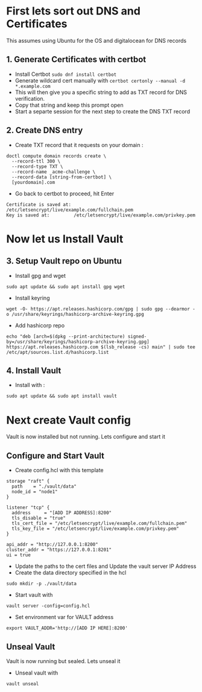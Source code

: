 # First lets sort out DNS and Certificates
This assumes using Ubuntu for the OS and digitalocean for DNS records

## 1. Generate Certificates with certbot
- Install Certbot `sudo dnf install certbot`
- Generate wildcard cert manually with `certbot certonly --manual -d *.example.com`
- This will then give you a specific string to add as TXT record for DNS verification.
- Copy that string and keep this prompt open
- Start a separte session for the next step to create the DNS TXT record

## 2. Create DNS entry
- Create TXT record that it requests on your domain :
```
doctl compute domain records create \
  --record-ttl 300 \
  --record-type TXT \
  --record-name _acme-challenge \
  --record-data [string-from-certbot] \
  [yourdomain].com
```

- Go back to certbot to proceed, hit Enter
```
Certificate is saved at: /etc/letsencrypt/live/example.com/fullchain.pem
Key is saved at:         /etc/letsencrypt/live/example.com/privkey.pem
```
# Now let us Install Vault

## 3. Setup Vault repo on Ubuntu
- Install gpg and wget
```
sudo apt update && sudo apt install gpg wget
```
- Install keyring
```
wget -O- https://apt.releases.hashicorp.com/gpg | sudo gpg --dearmor -o /usr/share/keyrings/hashicorp-archive-keyring.gpg
```
- Add hashicorp repo
```
echo "deb [arch=$(dpkg --print-architecture) signed-by=/usr/share/keyrings/hashicorp-archive-keyring.gpg] https://apt.releases.hashicorp.com $(lsb_release -cs) main" | sudo tee /etc/apt/sources.list.d/hashicorp.list
```

## 4. Install Vault
- Install with :
```
sudo apt update && sudo apt install vault
```

# Next create Vault config
Vault is now installed but not running. Lets configure and start it

## Configure and Start Vault
- Create config.hcl with this template
```
storage "raft" {
  path    = "./vault/data"
  node_id = "node1"
}

listener "tcp" {
  address     = "[ADD IP ADDRESS]:8200"
  tls_disable = "true"
  tls_cert_file = "/etc/letsencrypt/live/example.com/fullchain.pem"
  tls_key_file = "/etc/letsencrypt/live/example.com/privkey.pem"
}

api_addr = "http://127.0.0.1:8200"
cluster_addr = "https://127.0.0.1:8201"
ui = true
```
- Update the paths to the cert files and Update the vault server IP Address
- Create the data directory specified in the hcl
```
sudo mkdir -p ./vault/data
```
- Start vault with 
```
vault server -config=config.hcl
```
- Set environment var for VAULT address
```
export VAULT_ADDR='http://[ADD IP HERE]:8200'
```

## Unseal Vault
Vault is now running but sealed. Lets unseal it
- Unseal vault with
```
vault unseal
```
